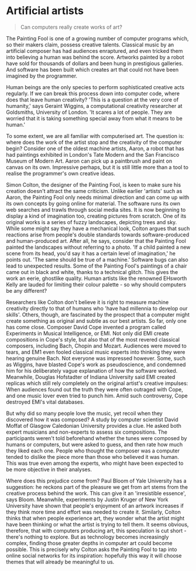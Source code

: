 # Artificial artists

> Can computers really create works of art?

The Painting Fool is one of a growing number of computer programs which, so their makers claim, possess creative talents. Classical music by an artificial composer has had audiences enraptured, and even tricked them into believing a human was behind the score. Artworks painted by a robot have sold for thousands of dollars and been hung in prestigious galleries. And software has been built which creates art that could not have been imagined by the programmer.

Human beings are the only species to perform sophisticated creative acts regularly. If we can break this process down into computer code, where does that leave human creativity? 'This is a question at the very core of humanity,' says Geraint Wiggins, a computational creativity researcher at Goldsmiths, University of London. 'It scares a lot of people. They are worried that it is taking something special away from what it means to be human.' 

To some extent, we are all familiar with computerised art. The question is: where does the work of the artist stop and the creativity of the computer begin? Consider one of the oldest machine artists, Aaron, a robot that has had paintings exhibited in London's Tate Modern and the San Francisco Museum of Modern Art. Aaron can pick up a paintbrush and paint on canvas on its own. Impressive perhaps, but it is still little more than a tool to realise the programmer's own creative ideas. 

Simon Colton, the designer of the Painting Fool, is keen to make sure his creation doesn't attract the same criticism. Unlike earlier 'artists' such as Aaron, the Painting Fool only needs minimal direction and can come up with its own concepts by going online for material. The software runs its own web searches and trawls through social media sites. It is now beginning to display a kind of imagination too, creating pictures from scratch. One of its original works is a series of fuzzy landscapes, depicting trees and sky. While some might say they have a mechanical look, Colton argues that such reactions arise from people's double standards towards software-produced and human-produced art. After all, he says, consider that the Painting Fool painted the landscapes without referring to a photo. 'If a child painted a new scene from its head, you'd say it has a certain level of imagination,' he points out. 'The same should be true of a machine.' Software bugs can also lead to unexpected results. Some of the Painting Fool's paintings of a chair came out in black and white, thanks to a technical glitch. This gives the work an eerie, ghostlike quality. Human artists like the renowned EHsworth Kelly are lauded for limiting their colour palette - so why should computers be any different? 

Researchers like Colton don't believe it is right to measure machine creativity directly to that of humans who 'have had millennia to develop our skills'. Others, though, are fascinated by the prospect that a computer might create something as original and subtle as our best artists. So far, only one has come close. Composer David Cope invented a program called Experiments in Musical Intelligence, or EMI. Not only did EMI create compositions in Cope's style, but also that of the most revered classical composers, including Bach, Chopin and Mozart. Audiences were moved to tears, and EM1 even fooled classical music experts into thinking they were hearing genuine Bach. Not everyone was impressed however. Some, such as Wiggins, have blasted Cope's work as pseudoscience, and condemned him for his deliberately vague explanation of how the software worked. Meanwhile, Douglas Hofstadter of Indiana University said EMI created replicas which still rely completely on the original artist's creative impulses: When audiences found out the truth they were often outraged with Cope, and one music lover even tried to punch him. Amid such controversy, Cope destroyed EMl's vital databases. 

But why did so many people love the music, yet recoil when they discovered how it was composed? A study by computer scientist David Moffat of Glasgow Caledonian University provides a clue. He asked both expert musicians and non-experts to assess six compositions. The participants weren't told beforehand whether the tunes were composed by humans or computers, but were asked to guess, and then rate how much they liked each one. People who thought the composer was a computer tended to dislike the piece more than those who believed it was human. This was true even among the experts, who might have been expected to be more objective in their analyses. 

Where does this prejudice come from? Paul Bloom of Yale University has a suggestion: he reckons part of the pleasure we get from art stems from the creative process behind the work. This can give it an 'irresistible essence', says Bloom. Meanwhile, experiments by Justin Kruger of New York University have shown that people's enjoyment of an artwork increases if they think more time and effort was needed to create it. Similarly, Colton thinks that when people experience art, they wonder what the artist might have been thinking or what the artist is trying to tell them. It seems obvious, therefore, that with computers producing art, this speculation is cut short - there's nothing to explore. But as technology becomes increasingly complex, finding those greater depths in computer art could become possible. This is precisely why Colton asks the Painting Fool to tap into online social networks for its inspiration: hopefully this way it will choose themes that will already be meaningful to us. 